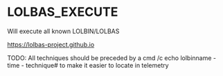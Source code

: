 # LOLBAS_EXECUTE
Will execute all known LOLBIN/LOLBAS

https://lolbas-project.github.io

TODO:
All techniques should be preceded by a cmd /c echo lolbinname - time - technique# to make it easier to locate in telemetry

